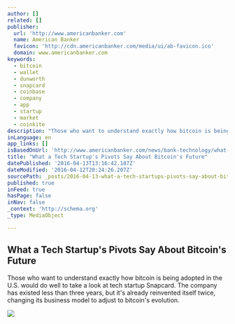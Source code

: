 ```yaml
---
author: []
related: []
publisher:
  url: 'http://www.americanbanker.com'
  name: American Banker
  favicon: 'http://cdn.americanbanker.com/media/ui/ab-favicon.ico'
  domain: www.americanbanker.com
keywords:
  - bitcoin
  - wallet
  - dunworth
  - snapcard
  - coinbase
  - company
  - app
  - startup
  - market
  - coinkite
description: "Those who want to understand exactly how bitcoin is being adopted in the U.S. would do well to take a look at tech startup Snapcard. The company has existed less than three years, but it's already reinvented itself twice, changing its business model to adjust to bitcoin's evolution."
inLanguage: en
app_links: []
isBasedOnUrl: 'http://www.americanbanker.com/news/bank-technology/what-a-tech-startups-pivots-say-about-bitcoins-future-1080400-1.html'
title: "What a Tech Startup's Pivots Say About Bitcoin's Future"
datePublished: '2016-04-13T13:16:42.187Z'
dateModified: '2016-04-12T20:24:26.207Z'
sourcePath: _posts/2016-04-13-what-a-tech-startups-pivots-say-about-bitcoins-future.md
published: true
inFeed: true
hasPage: false
inNav: false
_context: 'http://schema.org'
_type: MediaObject

---
```

<article style=""><h1>What a Tech Startup's Pivots Say About Bitcoin's Future</h1><p>Those who want to understand exactly how bitcoin is being adopted in the U.S. would do well to take a look at tech startup Snapcard. The company has existed less than three years, but it's already reinvented itself twice, changing its business model to adjust to bitcoin's evolution.</p><img src="http://cdn.americanbanker.com/media/newspics/pukas-040616-580.jpg" /></article>